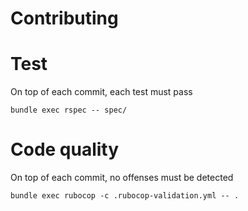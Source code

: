 # Contributing

# Test
On top of each commit, each test must pass
```
bundle exec rspec -- spec/
```

# Code quality
On top of each commit, no offenses must be detected
```
bundle exec rubocop -c .rubocop-validation.yml -- .
```
